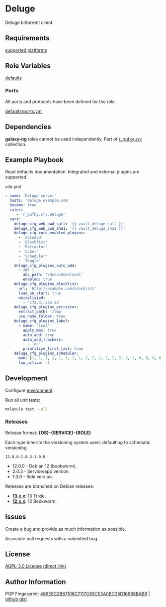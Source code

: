 # Deluge
Deluge bittorrent client.

## Requirements
[supported platforms](https://github.com/r-pufky/ansible_deluge/blob/main/meta/main.yml)

## Role Variables
[defaults](https://github.com/r-pufky/ansible_deluge/tree/main/defaults/main)

### Ports
All ports and protocols have been defined for the role.

[defaults/ports.yml](https://github.com/r-pufky/ansible_deluge/blob/main/defaults/main/ports.yml)

## Dependencies
**galaxy-ng** roles cannot be used independently. Part of
[r_pufky.srv](https://github.com/r-pufky/ansible_collection_srv) collection.

## Example Playbook
Read defaults documentation. Integrated and external plugins are supported.

site.yml
``` yaml
- name: 'Deluge server'
  hosts: 'deluge.example.com'
  become: true
  roles:
     - 'r_pufky.srv.deluge'
  vars:
    deluge_cfg_web_pwd_salt: '{{ vault_deluge_salt }}'
    deluge_cfg_web_pwd_sha1: '{{ vault_deluge_sha1 }}'
    deluge_cfg_core_enabled_plugins:
      - 'AutoAdd'
      - 'Blocklist'
      - 'Extractor'
      - 'Label'
      - 'Scheduler'
      - 'Toggle'
    deluge_cfg_plugins_auto_add:
      - id: 1
        abs_path: '/data/downloads'
        enabled: true
    deluge_cfg_plugins_blocklist:
      url: 'http://example.com/blocklist'
      load_on_start: true
      whitelisted:
        - '172.31.234.32'
    deluge_cfg_plugins_extractor:
      extract_path: '/tmp'
      use_name_folder: true
    deluge_cfg_plugins_label:
      - name: 'isos'
        apply_max: true
        auto_add: true
        auto_add_trackers:
          - 'os'
        prioritize_first_last: true
    deluge_cfg_plugins_scheduler:
      mon: [1, 1, 1, 1, 1, 1, 1, 1, 2, 2, 2, 2, 2, 2, 2, 2, 0, 0, 0, 0, 0, 0, 0, 0]
      low_active: -1
```

## Development
Configure [environment](https://github.com/r-pufky/ansible_collection_srv/blob/main/docs/dev/environment/README.md)

Run all unit tests:
``` bash
molecule test --all
```

### Releases
Release format: **{OS}-{SERVICE}-{ROLE}**

Each type inherits the versioning system used; defaulting to schematic
versioning.

`12.0.0-2.0.3-1.0.0`
* 12.0.0 - Debian 12 (bookworm).
* 2.0.3 - Service/app version.
* 1.0.0 - Role version.

Releases are branched on Debian releases:

* **[13.x.x](https://github.com/r-pufky/ansible_deluge)**: 13 Trixie.
* **[12.x.x](https://github.com/r-pufky/ansible_deluge/tree/12.x)**: 12 Bookworm.

## Issues
Create a bug and provide as much information as possible.

Associate pull requests with a submitted bug.

## License
[AGPL-3.0 License](https://www.tldrlegal.com/license/gnu-affero-general-public-license-v3-agpl-3-0)
 [(direct link)](https://github.com/r-pufky/ansible_deluge/blob/main/LICENSE)

## Author Information
PGP Fingerprint: [466EEC2B67516C7117C85CE3A0BC35D16698BAB9](https://keys.openpgp.org/vks/v1/by-fingerprint/466EEC2B67516C7117C85CE3A0BC35D16698BAB9)
| [github gist](https://gist.github.com/r-pufky/a8df36977c55b5bb20829267c4c49d22)
